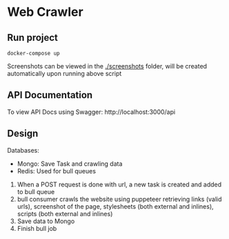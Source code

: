 # Web Crawler

## Run project

`docker-compose up`

Screenshots can be viewed in the [./screenshots](./screenshots) folder, will be created automatically upon running above script

## API Documentation

To view API Docs using Swagger: http://localhost:3000/api

## Design

Databases:

- Mongo: Save Task and crawling data
- Redis: Used for bull queues

1. When a POST request is done with url, a new task is created and added to bull queue
2. bull consumer crawls the website using puppeteer retrieving links (valid urls), screenshot of the page, stylesheets (both external and inlines), scripts (both external and inlines)
3. Save data to Mongo
4. Finish bull job
